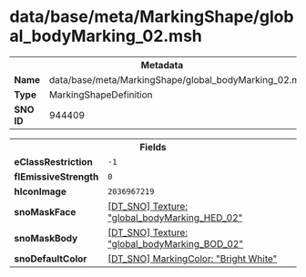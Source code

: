 <h1>data/base/meta/MarkingShape/global_bodyMarking_02.msh</h1><table><tr><th colspan="100%">Metadata</th></tr><tr><td><b>Name</b></td><td>data/base/meta/MarkingShape/global_bodyMarking_02.msh</td></tr><tr><td><b>Type</b></td><td>MarkingShapeDefinition</td></tr><tr><td><b>SNO ID</b></td><td>944409</td></tr></table>

<table><tr><th colspan="100%">Fields</th></tr><tr><td><b>eClassRestriction</b></td><td><code>-1</code></td></tr><tr><td><b>flEmissiveStrength</b></td><td><code>0</code></td></tr><tr><td><b>hIconImage</b></td><td><code>2036967219</code></td></tr><tr><td><b>snoMaskFace</b></td><td><a href="..\Texture\global_bodyMarking_HED_02.tex.md">[DT_SNO] Texture: "global_bodyMarking_HED_02"</a></td></tr><tr><td><b>snoMaskBody</b></td><td><a href="..\Texture\global_bodyMarking_BOD_02.tex.md">[DT_SNO] Texture: "global_bodyMarking_BOD_02"</a></td></tr><tr><td><b>snoDefaultColor</b></td><td><a href="..\MarkingColor\Bright White.mcl.md">[DT_SNO] MarkingColor: "Bright White"</a></td></tr></table>

